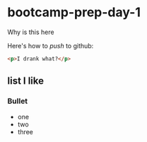 # bootcamp-prep-day-1

Why is this here

Here's how to _push_ to github:

``` html
<p>I drank what?</p>
```
## list I like 
### Bullet
* one
* two
* three


